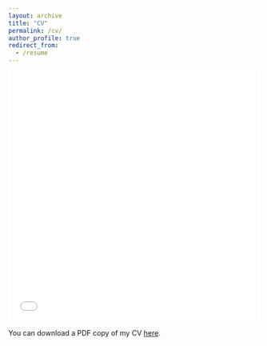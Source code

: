 ```yaml
---
layout: archive
title: "CV"
permalink: /cv/
author_profile: true
redirect_from:
  - /resume
---
```


<iframe src="/files/PDF/CV.pdf" width="100%" height="500" frameborder="no" border="0" marginwidth="0" marginheight="0"></iframe>

You can download a PDF copy of my CV [here](/files/PDF/CV.pdf).